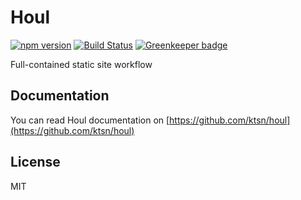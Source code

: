 # Houl

[![npm version](https://badge.fury.io/js/houl.svg)](https://badge.fury.io/js/houl)
[![Build Status](https://travis-ci.org/ktsn/houl.svg?branch=master)](https://travis-ci.org/ktsn/houl)
[![Greenkeeper badge](https://badges.greenkeeper.io/ktsn/houl.svg)](https://greenkeeper.io/)

Full-contained static site workflow

## Documentation

You can read Houl documentation on [https://github.com/ktsn/houl](https://github.com/ktsn/houl)

## License

MIT

